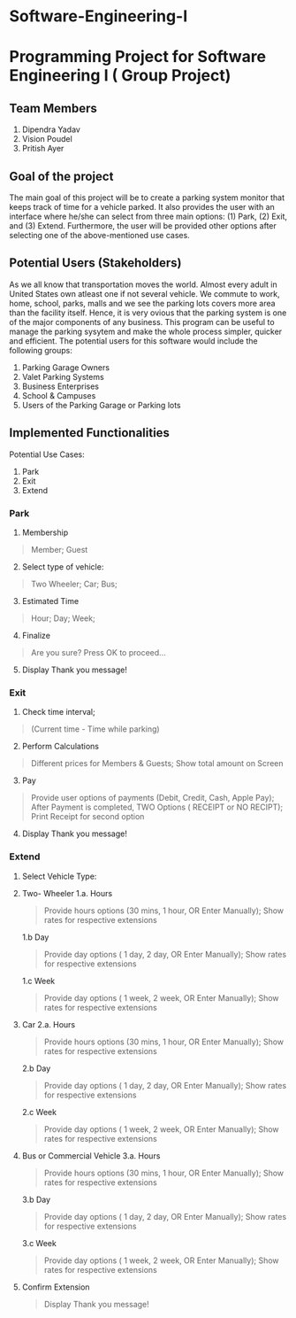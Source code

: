 # Software-Engineering-I
# Programming Project for Software Engineering I ( Group Project) 
## Team Members
1. Dipendra Yadav
2. Vision Poudel
3. Pritish Ayer

## Goal of the project
The main goal of this project will be to create a parking system monitor that keeps track of time for a vehicle parked. It also provides the user with an interface where he/she can select from three main options: (1) Park, (2) Exit, and (3) Extend. Furthermore, the user will be provided other options after selecting one of the above-mentioned use cases.




## Potential Users (Stakeholders)
As we all know that transportation moves the world. Almost every adult in United States own atleast one if not several vehicle. We commute to work, home, school, parks, malls and we see the parking lots covers more area than the facility itself. Hence, it is very ovious that the parking system is one of the major components of any business. This program can be useful to manage the parking sysytem and make the whole process simpler, quicker and efficient. The potential users for this software would include the following groups:
1.  Parking Garage Owners
2.  Valet Parking Systems
3. Business Enterprises
4. School & Campuses
5. Users of the Parking Garage or Parking lots




## Implemented Functionalities


Potential Use Cases: 
1.  Park
2.  Exit
3.  Extend



### Park
1.  Membership
> Member;
> Guest 

2.  Select type of vehicle: 
> Two Wheeler;
> Car;
> Bus;

3. Estimated Time
> Hour;
> Day;
> Week;

4. Finalize
> Are you sure? Press OK to proceed...

5. Display Thank you message!

### Exit
1. Check time interval; 
> (Current time - Time while parking)

2. Perform Calculations
> Different prices for Members & Guests;
> Show total amount on Screen

3. Pay
> Provide user options of payments (Debit, Credit, Cash, Apple Pay);
> After Payment is completed, TWO Options ( RECEIPT or NO RECIPT);
> Print Receipt for second option

4. Display Thank you message!


### Extend

1. Select Vehicle Type: 
    
1. Two- Wheeler 
    1.a. Hours
    > Provide hours options (30 mins, 1 hour, OR Enter Manually);
    > Show rates for respective extensions

    1.b Day
    > Provide day options ( 1 day, 2 day, OR Enter Manually);
    > Show rates for respective extensions

    1.c Week
    > Provide day options ( 1 week, 2 week, OR Enter Manually);
    > Show rates for respective extensions
 
2. Car
    2.a. Hours
    > Provide hours options (30 mins, 1 hour, OR Enter Manually);
    > Show rates for respective extensions

    2.b Day
    > Provide day options ( 1 day, 2 day, OR Enter Manually);
    > Show rates for respective extensions

    2.c Week
    > Provide day options ( 1 week, 2 week, OR Enter Manually);
    > Show rates for respective extensions

3. Bus or Commercial Vehicle 
    3.a. Hours
    > Provide hours options (30 mins, 1 hour, OR Enter Manually);
    > Show rates for respective extensions

    3.b Day
    > Provide day options ( 1 day, 2 day, OR Enter Manually);
    > Show rates for respective extensions

    3.c Week
    > Provide day options ( 1 week, 2 week, OR Enter Manually);
    > Show rates for respective extensions


4. Confirm Extension 
    >  Display Thank you message!
    
    
